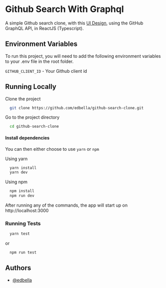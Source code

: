 # Github Search With Graphql

A simple Github search clone, with this [UI Design](https://www.figma.com/proto/P9fIIMMPOuGIlfMpNtMg47/Indicina-FE-Take-Home-Test?page-id=0%3A1&node-id=133%3A405&viewport=-436%2C394%2C0.27166375517845154&scaling=min-zoom&starting-point-node-id=133%3A405), using
the GitHub GraphQL API, in ReactJS (Typescript).


## Environment Variables

To run this project, you will need to add the following environment variables to your .env file in the root folder.

`GITHUB_CLIENT_ID` - Your Github client id


## Running Locally


Clone the project

```bash
  git clone https://github.com/edbella/github-search-clone.git
```

Go to the project directory

```bash
  cd github-search-clone
```

#### Install dependencies

You can then either choose to use ``yarn`` or ``npm``

Using yarn
```bash
  yarn install
  yarn dev
```

Using npm
```bash
  npm install
  npm run dev
```

After running any of the commands, the app will start up on http://localhost:3000

### Running Tests

```bash
  yarn test
```

or

```bash
  npm run test
```
    
## Authors

- [@edbella](https://www.github.com/edbella)


